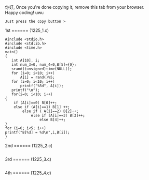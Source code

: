 你好, Once you're done copying it, remove this tab from your browser. Happy coding! uwu

```
Just press the copy button >
```

1st ====== (1225_1.c)


```
#include <stdio.h>
#include <stdlib.h>
#include <time.h>
main()
{
   int A[10], i;
   int num_3=0, num_4=0,B[5]={0};
   srand((unsigned)time(NULL));
   for (i=0; i<10; i++)
       A[i] = rand()%5;
   for (i=0; i<10; i++)
       printf("%3d", A[i]);
   printf("\n");
   for(i=0; i<10; i++)
{
    if (A[i]==0) B[0]++;
    else if (A[i]==1) B[1] ++;
        else if ( A[i]==2) B[2]++;
            else if (A[i]==3) B[3]++;
                else B[4]++;
}
for (i=0; i<5; i++)
printf("B[%d] = %d\n",i,B[i]);
}
```

2nd ====== (1225_2.c)

```

```

3rd ====== (1225_3.c)

```

```

4th ====== (1225_4.c)